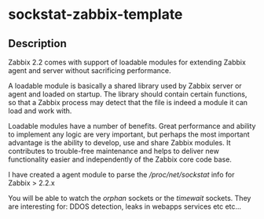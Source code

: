 sockstat-zabbix-template
=====================

Description
-----------

Zabbix 2.2 comes with support of loadable modules for extending Zabbix agent and server without sacrificing performance.

A loadable module is basically a shared library used by Zabbix server or agent and loaded on startup. The library should contain certain functions, so that a Zabbix process may detect that the file is indeed a module it can load and work with.

Loadable modules have a number of benefits. Great performance and ability to implement any logic are very important, but perhaps the most important advantage is the ability to develop, use and share Zabbix modules. It contributes to trouble-free maintenance and helps to deliver new functionality easier and independently of the Zabbix core code base.

I have created a agent module to parse the */proc/net/sockstat* info for Zabbix > 2.2.x

You will be able to watch the *orphan* sockets or the *timewait* sockets. They are interesting for: DDOS detection, leaks in webapps services etc etc...
